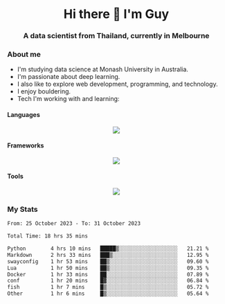 <h1 align="center">Hi there 👋 I'm Guy</h1>
<h3 align="center">A data scientist from Thailand, currently in Melbourne</h3>

### About me

- I'm studying data science at Monash University in Australia.
- I'm passionate about deep learning.
- I also like to explore web development, programming, and technology.
- I enjoy bouldering.
- Tech I'm working with and learning:

#### Languages

<div align="center">
    <img src="https://skillicons.dev/icons?i=py,ts,js,html,css,rust" />
</div>

#### Frameworks

<div align="center">
    <img src="https://skillicons.dev/icons?i=pytorch,tensorflow,fastapi,react" /><br>
</div>

#### Tools

<div align="center">
    <img src="https://skillicons.dev/icons?i=postgres,redis,docker" /><br>
</div>

### My Stats

<!--START_SECTION:waka-->

```txt
From: 25 October 2023 - To: 31 October 2023

Total Time: 18 hrs 35 mins

Python        4 hrs 10 mins   █████▒░░░░░░░░░░░░░░░░░░░   21.21 %
Markdown      2 hrs 33 mins   ███▒░░░░░░░░░░░░░░░░░░░░░   12.95 %
swayconfig    1 hr 53 mins    ██▒░░░░░░░░░░░░░░░░░░░░░░   09.60 %
Lua           1 hr 50 mins    ██▒░░░░░░░░░░░░░░░░░░░░░░   09.35 %
Docker        1 hr 33 mins    ██░░░░░░░░░░░░░░░░░░░░░░░   07.89 %
conf          1 hr 20 mins    █▓░░░░░░░░░░░░░░░░░░░░░░░   06.84 %
fish          1 hr 7 mins     █▒░░░░░░░░░░░░░░░░░░░░░░░   05.72 %
Other         1 hr 6 mins     █▒░░░░░░░░░░░░░░░░░░░░░░░   05.64 %
```

<!--END_SECTION:waka-->
